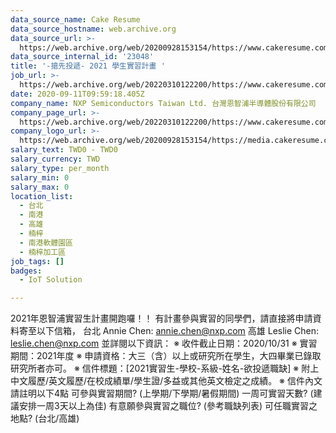 ```yaml
---
data_source_name: Cake Resume
data_source_hostname: web.archive.org
data_source_url: >-
  https://web.archive.org/web/20200928153154/https://www.cakeresume.com/jobs?q=Semiconductor&page=1&refinementList%5Border%5D=
data_source_internal_id: '23048'
title: '-搶先投遞- 2021 學生實習計畫 '
job_url: >-
  https://web.archive.org/web/20220310122200/https://www.cakeresume.com/companies/nxp-semiconductors-taiwan-ltd/jobs/early-delivery-2021-student-internship-program
date: 2020-09-11T09:59:18.405Z
company_name: NXP Semiconductors Taiwan Ltd. 台灣恩智浦半導體股份有限公司
company_page_url: >-
  https://web.archive.org/web/20220310122200/https://www.cakeresume.com/companies/nxp-semiconductors-taiwan-ltd
company_logo_url: >-
  https://web.archive.org/web/20200928153154/https://media.cakeresume.com/image/upload/s--UnOv8H2t--/c_pad,fl_png8,h_200,w_200/v1599814341/dkdmmr85k3jtx8zsiw80.png
salary_text: TWD0 - TWD0
salary_currency: TWD
salary_type: per_month
salary_min: 0
salary_max: 0
location_list:
  - 台北
  - 南港
  - 高雄
  - 楠梓
  - 南港軟體園區
  - 楠梓加工區
job_tags: []
badges:
  - IoT Solution

---
```


2021年恩智浦實習生計畫開跑囉！！ 有計畫參與實習的同學們，請直接將申請資料寄至以下信箱， 台北 Annie Chen: annie.chen@nxp.com 高雄 Leslie Chen: leslie.chen@nxp.com 並詳閱以下資訊： ※ 收件截止日期：2020/10/31 ※ 實習期間：2021年度 ※ 申請資格：大三（含）以上或研究所在學生，大四畢業已錄取研究所者亦可。 ※ 信件標題：[2021實習生-學校-系級-姓名-欲投遞職缺] ※ 附上中文履歷/英文履歷/在校成績單/學生證/多益或其他英文檢定之成績。 ※ 信件內文請註明以下4點 可參與實習期間? (上學期/下學期/暑假期間) 一周可實習天數? (建議安排一周3天以上為佳) 有意願參與實習之職位? (參考職缺列表) 可任職實習之地點? (台北/高雄)